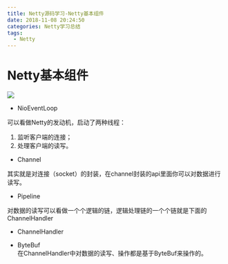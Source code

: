 ```yaml
---
title: Netty源码学习-Netty基本组件
date: 2018-11-08 20:24:50
categories: Netty学习总结
tags: 
  - Netty
---
```


# Netty基本组件  

![](http://p8hqd7oln.bkt.clouddn.com/18-11-8/98467937.jpg)

* NioEventLoop  

可以看做Netty的发动机，启动了两种线程：
1. 监听客户端的连接；   
2. 处理客户端的读写。  

* Channel  

其实就是对连接（socket）的封装，在channel封装的api里面你可以对数据进行读写。  

* Pipeline  

对数据的读写可以看做一个个逻辑的链，逻辑处理链的一个个链就是下面的ChannelHandler  

* ChannelHandler  

* ByteBuf  
在ChannelHandler中对数据的读写、操作都是基于ByteBuf来操作的。  





